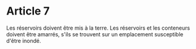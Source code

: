 # Article 7

Les réservoirs doivent être mis à la terre. Les réservoirs et les conteneurs doivent être amarrés, s'ils se trouvent sur un emplacement susceptible d'être inondé.
